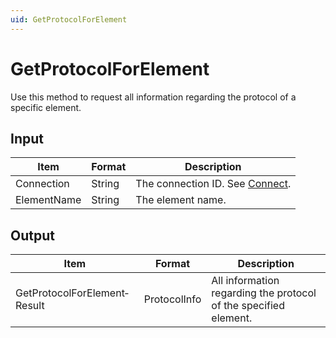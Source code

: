 ```yaml
---
uid: GetProtocolForElement
---
```


# GetProtocolForElement

Use this method to request all information regarding the protocol of a specific element.

## Input

| Item        | Format | Description                                   |
|-------------|--------|-----------------------------------------------|
| Connection  | String | The connection ID. See [Connect](xref:Connect). |
| ElementName | String | The element name.                             |

## Output

| Item                         | Format       | Description                                                      |
|------------------------------|--------------|------------------------------------------------------------------|
| GetProtocolForElement­Result | ProtocolInfo | All information regarding the protocol of the specified element. |
